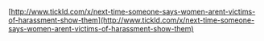 [http://www.tickld.com/x/next-time-someone-says-women-arent-victims-of-harassment-show-them](http://www.tickld.com/x/next-time-someone-says-women-arent-victims-of-harassment-show-them)